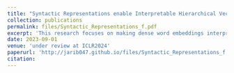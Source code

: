 ```yaml
---
title: "Syntactic Representations enable Interpretable Hierarchical Vectors"
collection: publications
permalink: files/Syntactic_Representations_f.pdf
excerpt: 'This research focuses on making dense word embeddings interpretable via the means of metarepresentations - Syntactic Representations. The Syntactic Representations are eight dimensional vectors representing the eight respective parts of speech: noun, verb, adjective, adverb, pronoun, preposition, conjunction and interjection. The Syntactic Representations further enable Hierarchical vectors which emulate the hierarchical aspect of human learning. The Hierarchical Vectors outperform pretrained vectors significantly in multiple tasks and the Syntactic Representations are visually interpretable, providing a view of the word through the eyes of the language model.'
date: 2023-09-01
venue: 'under review at ICLR2024'
paperurl: 'http://jarib047.github.io/files/Syntactic_Representations_f.pdf'
citation:
---
```


